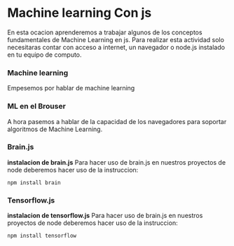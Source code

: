 # Machine learning Con js
En esta ocacion aprenderemos a trabajar algunos de los conceptos fundamentales de Machine Learning en js. Para realizar esta actividad solo necesitaras contar con acceso a internet, un navegador o node.js instalado en tu equipo de computo.

### Machine learning
Empesemos por hablar de machine learning

### ML en el Brouser
A hora pasemos a hablar de la capacidad de los navegadores para soportar algoritmos de Machine Learning.

### Brain.js
**instalacion de brain.js**
Para hacer uso de brain.js en nuestros proyectos de node deberemos hacer uso de la instruccion:
```
npm install brain
```

### Tensorflow.js
**instalacion de tensorflow.js**
Para hacer uso de brain.js en nuestros proyectos de node deberemos hacer uso de la instruccion:
```
npm install tensorflow
```
